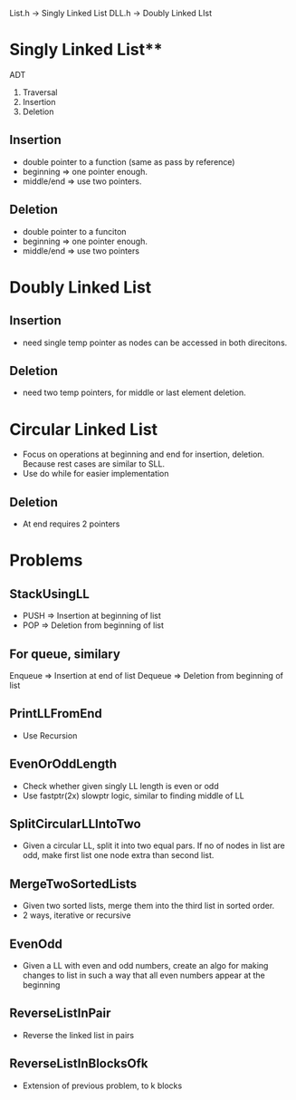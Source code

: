 List.h -> Singly Linked List
DLL.h  -> Doubly Linked LIst

# Singly Linked List**

ADT
1. Traversal
2. Insertion
3. Deletion

## Insertion
- double pointer to a function (same as pass by reference)
- beginning => one pointer enough.
- middle/end => use two pointers.

## Deletion
- double pointer to a funciton
- beginning => one pointer enough.
- middle/end => use two pointers

# Doubly Linked List

## Insertion
- need single temp pointer as nodes can be accessed in both direcitons.

## Deletion
- need two temp pointers, for middle or last element deletion.

# Circular Linked List

- Focus on operations at beginning and end for insertion, deletion. Because rest cases are similar to SLL.
- Use do while for easier implementation


## Deletion
- At end requires 2 pointers

# Problems

## StackUsingLL
- PUSH => Insertion at beginning of list
- POP => Deletion from beginning of list

## For queue, similary
Enqueue => Insertion at end of list
Dequeue => Deletion from beginning of list

## PrintLLFromEnd 
- Use Recursion

## EvenOrOddLength
- Check whether given singly LL length is even or odd
- Use fastptr(2x) slowptr logic, similar to finding middle of LL

## SplitCircularLLIntoTwo
- Given a circular LL, split it into two equal pars. If no of nodes in list are odd, make first list one node extra than second list.

## MergeTwoSortedLists
- Given two sorted lists, merge them into the third list in sorted order.
- 2 ways, iterative or recursive

## EvenOdd
- Given a LL with even and odd numbers, create an algo for making changes to list in such a way that all even numbers appear at the beginning

## ReverseListInPair
- Reverse the linked list in pairs

## ReverseListInBlocksOfk
- Extension of previous problem, to k blocks